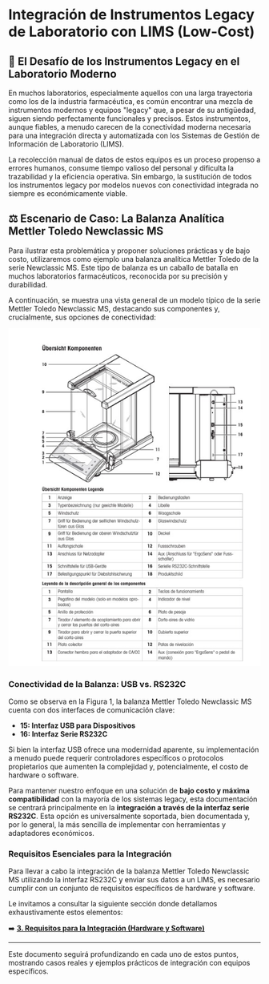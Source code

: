 # Integración de Instrumentos Legacy de Laboratorio con LIMS (Low-Cost)

## 🧪 El Desafío de los Instrumentos Legacy en el Laboratorio Moderno

En muchos laboratorios, especialmente aquellos con una larga trayectoria como los de la industria farmacéutica, es común encontrar una mezcla de instrumentos modernos y equipos "legacy" que, a pesar de su antigüedad, siguen siendo perfectamente funcionales y precisos. Estos instrumentos, aunque fiables, a menudo carecen de la conectividad moderna necesaria para una integración directa y automatizada con los Sistemas de Gestión de Información de Laboratorio (LIMS).

La recolección manual de datos de estos equipos es un proceso propenso a errores humanos, consume tiempo valioso del personal y dificulta la trazabilidad y la eficiencia operativa. Sin embargo, la sustitución de todos los instrumentos legacy por modelos nuevos con conectividad integrada no siempre es económicamente viable.

## ⚖️ Escenario de Caso: La Balanza Analítica Mettler Toledo Newclassic MS

Para ilustrar esta problemática y proponer soluciones prácticas y de bajo costo, utilizaremos como ejemplo una balanza analítica Mettler Toledo de la serie Newclassic MS. Este tipo de balanza es un caballo de batalla en muchos laboratorios farmacéuticos, reconocida por su precisión y durabilidad.

A continuación, se muestra una vista general de un modelo típico de la serie Mettler Toledo Newclassic MS, destacando sus componentes y, crucialmente, sus opciones de conectividad:

![Mettler Toledo Newclassic MS Semi-Micro Analytical Balance - Vista General y Puertos](files/Balanza.jpeg)


### Conectividad de la Balanza: USB vs. RS232C

Como se observa en la Figura 1, la balanza Mettler Toledo Newclassic MS cuenta con dos interfaces de comunicación clave:

* **15: Interfaz USB para Dispositivos**
* **16: Interfaz Serie RS232C**

Si bien la interfaz USB ofrece una modernidad aparente, su implementación a menudo puede requerir controladores específicos o protocolos propietarios que aumenten la complejidad y, potencialmente, el costo de hardware o software.

Para mantener nuestro enfoque en una solución de **bajo costo y máxima compatibilidad** con la mayoría de los sistemas legacy, esta documentación se centrará principalmente en la **integración a través de la interfaz serie RS232C**. Esta opción es universalmente soportada, bien documentada y, por lo general, la más sencilla de implementar con herramientas y adaptadores económicos.


### Requisitos Esenciales para la Integración

Para llevar a cabo la integración de la balanza Mettler Toledo Newclassic MS utilizando la interfaz RS232C y enviar sus datos a un LIMS, es necesario cumplir con un conjunto de requisitos específicos de hardware y software.

Le invitamos a consultar la siguiente sección donde detallamos exhaustivamente estos elementos:

➡️ [**3. Requisitos para la Integración (Hardware y Software)**](docs/integration_requirements.md)

---

Este documento seguirá profundizando en cada uno de estos puntos, mostrando casos reales y ejemplos prácticos de integración con equipos específicos.
